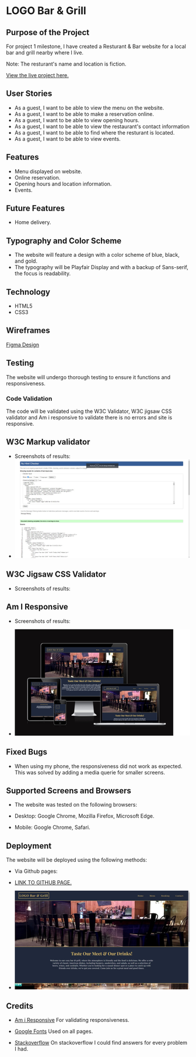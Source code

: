 #  LOGO Bar & Grill

## Purpose of the Project
For project 1 milestone, I have created a Resturant & Bar website for a local bar and grill nearby where I live.

Note: The resturant's name and location is fiction.


[View the live project here.](https://oskarj1993.github.io/Project1/)

## User Stories
- As a guest, I want to be able to view the menu on the website.
- As a guest, I want to be able to make a reservation online.
- As a guest, I want to be able to view opening hours.
- As a guest, I want to be able to view the restaurant's contact information
- As a guest, I want to be able to find where the resturant is located.
- As a guest, I want to be able to view events.



## Features
- Menu displayed on website.
- Online reservation.
- Opening hours and location information.
- Events.



## Future Features
- Home delivery.



## Typography and Color Scheme
- The website will feature a design with a color scheme of blue, black, and gold.
- The typography will be Playfair Display and with a backup of Sans-serif, the focus is readability.

## Technology
- HTML5
- CSS3

## Wireframes

[Figma Design](https://www.figma.com/file/wayT9Z27AmAV2XAdUMhyq8/Untitled?node-id=1%3A38&t=IXN6iC1Ou8AhZM1w-1 "Link to Figma")

## Testing
The website will undergo thorough testing to ensure it functions and responsiveness.

### Code Validation
The code will be validated using the W3C Validator, W3C jigsaw CSS validator and Am i responsive to validate there is no errors and site is responsive.

## W3C Markup validator
- Screenshots of results:
- ![Screenshot of HTML VALIDATOR:](assets/readme-images/html-validator.jpg)


## W3C Jigsaw CSS Validator
- Screenshots of results:



## Am I Responsive
- Screenshots of results:

- ![Screenshot of Am I Responsive:](assets/readme-images/responsive-test.jpg)


## Fixed Bugs
- When using my phone, the responsiveness did not work as expected. This was solved by adding a media querie for smaller screens.


## Supported Screens and Browsers
- The website was tested on the following browsers:

- Desktop: Google Chrome, Mozilla Firefox, Microsoft Edge.
- Mobile: Google Chrome, Safari.

## Deployment
The website will be deployed using the following methods:

- Via Github pages:
- [LINK TO GITHUB PAGE.](https://oskarj1993.github.io/Project1/)
 
- ![Screenshot of site.](assets/readme-images/screenshots-of-live-readme.jpg)


## Credits
- [Am i Responsive](http://ami.responsivedesign.is) For validating responsiveness.

- [Google Fonts](https://fonts.googleapis.com/css2?family=Playfair+Display:wght@400;700&display=swap) Used on all pages.

- [Stackoverflow](https://stackoverflow.com/) On stackoverflow I could find answers for every problem I had.




